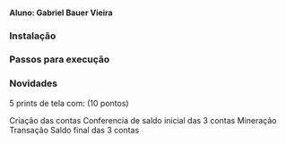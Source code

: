 #### Aluno: Gabriel Bauer Vieira

### Instalação


### Passos para execução


### Novidades

5 prints de tela com: (10 pontos)

Criação das contas
Conferencia de saldo inicial das 3 contas
Mineração
Transação
Saldo final das 3 contas
